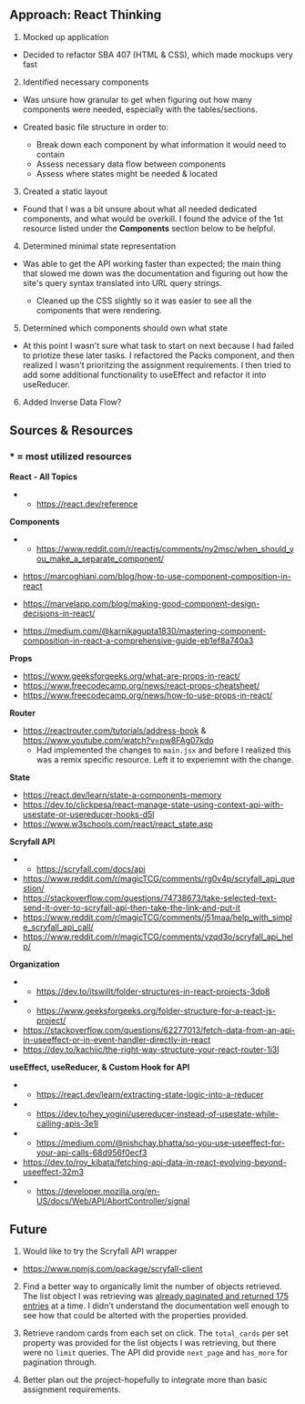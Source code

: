 


## Approach: React Thinking
1. Mocked up application
  - Decided to refactor SBA 407 (HTML & CSS), which made mockups very fast

2. Identified necessary components
  - Was unsure how granular to get when figuring out how many components were needed, especially with the tables/sections.

  - Created basic file structure in order to:
    - Break down each component by what information it would need to contain 
    - Assess necessary data flow between components
    - Assess where states might be needed & located

3. Created a static layout
  -  Found that I was a bit unsure about what all needed dedicated components, and what would be overkill. I found the advice of the 1st resource listed under the **Components** section below to be helpful.

4. Determined minimal state representation
  - Was able to get the API working faster than expected; the main thing that slowed me down was the documentation and figuring out how the site's query syntax translated into URL query strings.

    - Cleaned up the CSS slightly so it was easier to see all the components that were rendering.

5. Determined which components should own what state
  - At this point I wasn't sure what task to start on next because I had failed to priotize these later tasks. I refactored the Packs component, and then realized I wasn't prioritzing the assignment requirements. I then tried to add some additional functionality to useEffect and refactor it into useReducer.   

6. Added Inverse Data Flow?






## Sources & Resources
### * = most utilized resources

**React - All Topics**
- * https://react.dev/reference

**Components**
- * https://www.reddit.com/r/reactjs/comments/ny2msc/when_should_you_make_a_separate_component/

- https://marcoghiani.com/blog/how-to-use-component-composition-in-react
- https://marvelapp.com/blog/making-good-component-design-decisions-in-react/
- https://medium.com/@karnikagupta1830/mastering-component-composition-in-react-a-comprehensive-guide-eb1ef8a740a3

**Props**
- https://www.geeksforgeeks.org/what-are-props-in-react/
- https://www.freecodecamp.org/news/react-props-cheatsheet/
- https://www.freecodecamp.org/news/how-to-use-props-in-react/

**Router**
- https://reactrouter.com/tutorials/address-book & https://www.youtube.com/watch?v=pw8FAg07kdo
  - Had implemented the changes to `main.jsx` and before I realized this was a remix specific resource. Left it to experiemnt with the change.


**State**
- https://react.dev/learn/state-a-components-memory
- https://dev.to/clickpesa/react-manage-state-using-context-api-with-usestate-or-usereducer-hooks-d5l
- https://www.w3schools.com/react/react_state.asp


**Scryfall API**
- * https://scryfall.com/docs/api
- https://www.reddit.com/r/magicTCG/comments/rg0v4p/scryfall_api_question/
- https://stackoverflow.com/questions/74738673/take-selected-text-send-it-over-to-scryfall-api-then-take-the-link-and-put-it
- https://www.reddit.com/r/magicTCG/comments/j51maa/help_with_simple_scryfall_api_call/
- https://www.reddit.com/r/magicTCG/comments/vzqd3o/scryfall_api_help/

**Organization**
- * https://dev.to/itswillt/folder-structures-in-react-projects-3dp8
- * https://www.geeksforgeeks.org/folder-structure-for-a-react-js-project/
- https://stackoverflow.com/questions/62277013/fetch-data-from-an-api-in-useeffect-or-in-event-handler-directly-in-react
- https://dev.to/kachiic/the-right-way-structure-your-react-router-1i3l

**useEffect, useReducer, & Custom Hook for API**
- * https://react.dev/learn/extracting-state-logic-into-a-reducer
- * https://dev.to/hey_yogini/usereducer-instead-of-usestate-while-calling-apis-3e1l
- * https://medium.com/@nishchay.bhatta/so-you-use-useeffect-for-your-api-calls-68d956f0ecf3
- https://dev.to/roy_kibata/fetching-api-data-in-react-evolving-beyond-useeffect-32m3
- * https://developer.mozilla.org/en-US/docs/Web/API/AbortController/signal



## Future
1. Would like to try the Scryfall API wrapper
  - https://www.npmjs.com/package/scryfall-client

2. Find a better way to organically limit the number of objects retrieved. The list object I was retrieving was [already paginated and returned 175 entries](https://scryfall.com/docs/api/cards/search) at a time. I didn't understand the documentation well enough to see how that could be alterted with the properties provided.

3. Retrieve random cards from each set on click. The `total_cards` per set property was provided for the list objects I was retrieving, but there were no `limit` queries. The API did provide `next_page` and `has_more` for pagination through. 

4. Better plan out the project-hopefully to integrate more than basic assignment requirements.